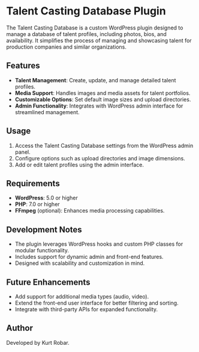 # Talent Casting Database Plugin

The Talent Casting Database is a custom WordPress plugin designed to manage a database of talent profiles, including photos, bios, and availability. It simplifies the process of managing and showcasing talent for production companies and similar organizations.

## Features

- **Talent Management**: Create, update, and manage detailed talent profiles.
- **Media Support**: Handles images and media assets for talent portfolios.
- **Customizable Options**: Set default image sizes and upload directories.
- **Admin Functionality**: Integrates with WordPress admin interface for streamlined management.

## Usage

1. Access the Talent Casting Database settings from the WordPress admin panel.
2. Configure options such as upload directories and image dimensions.
3. Add or edit talent profiles using the admin interface.

## Requirements

- **WordPress**: 5.0 or higher
- **PHP**: 7.0 or higher
- **FFmpeg** (optional): Enhances media processing capabilities.

## Development Notes

- The plugin leverages WordPress hooks and custom PHP classes for modular functionality.
- Includes support for dynamic admin and front-end features.
- Designed with scalability and customization in mind.

## Future Enhancements

- Add support for additional media types (audio, video).
- Extend the front-end user interface for better filtering and sorting.
- Integrate with third-party APIs for expanded functionality.


## Author

Developed by Kurt Robar.